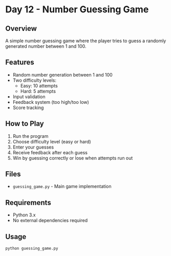 # Day 12 - Number Guessing Game

## Overview
A simple number guessing game where the player tries to guess a randomly generated number between 1 and 100.

## Features
- Random number generation between 1 and 100
- Two difficulty levels:
    - Easy: 10 attempts
    - Hard: 5 attempts
- Input validation
- Feedback system (too high/too low)
- Score tracking

## How to Play
1. Run the program
2. Choose difficulty level (easy or hard)
3. Enter your guesses
4. Receive feedback after each guess
5. Win by guessing correctly or lose when attempts run out

## Files
- `guessing_game.py` - Main game implementation

## Requirements
- Python 3.x
- No external dependencies required

## Usage
```bash
python guessing_game.py
```